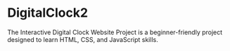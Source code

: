 # DigitalClock2
The Interactive Digital Clock Website Project is a beginner-friendly project designed to learn HTML, CSS, and JavaScript skills.
